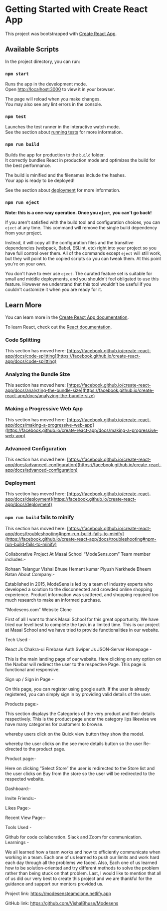 # Getting Started with Create React App

This project was bootstrapped with [Create React App](https://github.com/facebook/create-react-app).

## Available Scripts

In the project directory, you can run:

### `npm start`

Runs the app in the development mode.\
Open [http://localhost:3000](http://localhost:3000) to view it in your browser.

The page will reload when you make changes.\
You may also see any lint errors in the console.

### `npm test`

Launches the test runner in the interactive watch mode.\
See the section about [running tests](https://facebook.github.io/create-react-app/docs/running-tests) for more information.

### `npm run build`

Builds the app for production to the `build` folder.\
It correctly bundles React in production mode and optimizes the build for the best performance.

The build is minified and the filenames include the hashes.\
Your app is ready to be deployed!

See the section about [deployment](https://facebook.github.io/create-react-app/docs/deployment) for more information.

### `npm run eject`

**Note: this is a one-way operation. Once you `eject`, you can't go back!**

If you aren't satisfied with the build tool and configuration choices, you can `eject` at any time. This command will remove the single build dependency from your project.

Instead, it will copy all the configuration files and the transitive dependencies (webpack, Babel, ESLint, etc) right into your project so you have full control over them. All of the commands except `eject` will still work, but they will point to the copied scripts so you can tweak them. At this point you're on your own.

You don't have to ever use `eject`. The curated feature set is suitable for small and middle deployments, and you shouldn't feel obligated to use this feature. However we understand that this tool wouldn't be useful if you couldn't customize it when you are ready for it.

## Learn More

You can learn more in the [Create React App documentation](https://facebook.github.io/create-react-app/docs/getting-started).

To learn React, check out the [React documentation](https://reactjs.org/).

### Code Splitting

This section has moved here: [https://facebook.github.io/create-react-app/docs/code-splitting](https://facebook.github.io/create-react-app/docs/code-splitting)

### Analyzing the Bundle Size

This section has moved here: [https://facebook.github.io/create-react-app/docs/analyzing-the-bundle-size](https://facebook.github.io/create-react-app/docs/analyzing-the-bundle-size)

### Making a Progressive Web App

This section has moved here: [https://facebook.github.io/create-react-app/docs/making-a-progressive-web-app](https://facebook.github.io/create-react-app/docs/making-a-progressive-web-app)

### Advanced Configuration

This section has moved here: [https://facebook.github.io/create-react-app/docs/advanced-configuration](https://facebook.github.io/create-react-app/docs/advanced-configuration)

### Deployment

This section has moved here: [https://facebook.github.io/create-react-app/docs/deployment](https://facebook.github.io/create-react-app/docs/deployment)

### `npm run build` fails to minify

This section has moved here: [https://facebook.github.io/create-react-app/docs/troubleshooting#npm-run-build-fails-to-minify](https://facebook.github.io/create-react-app/docs/troubleshooting#npm-run-build-fails-to-minify)


Collaborative Project At Masai School “ModeSens.com”
Team member includes:-

Rohaan Telangur
Vishal Bhuse
Hemant kumar
Piyush Narkhede
Bheem Ratan
About Company:-

Established in 2015, ModeSens is led by a team of industry experts who developed a solution to the disconnected and crowded online shopping experience. Product information was scattered, and shopping required too much research to make an informed purchase.

“Modesens.com” Website Clone

First of all I want to thank Masai School for this great opportunity. We have tried our level best to complete the task in a limited time. This is our project at Masai School and we have tried to provide functionalities in our website.

Tech Used -

React Js
Chakra-ui
Firebase Auth
Swiper Js
JSON-Server
Homepage -

This is the main landing page of our website. Here clicking on any option on the Navbar will redirect the user to the respective Page.
This page is functional and responsive.

Sign up / Sign in Page -

On this page, you can register using google auth. If the user is already registered, you can simply sign in by providing valid details of the user.


Products page:-

This section displays the Categories of the very product and their details respectively. This is the product page under the category lips likewise we have many categories for customers to browse.


whereby users click on the Quick view button they show the model.


whereby the user clicks on the see more details button so the user Re-directed to the product page.

Product page:-

Here on clicking “Select Store” the user is redirected to the Store list and the user clicks on Buy from the store so the user will be redirected to the respected website.


Dashboard:-


Invite Friends:-


Likes Page:-


Recent View Page:-


Tools Used -

Github for code collaboration.
Slack and Zoom for communication.
Learnings -

We all learned how a team works and how to efficiently communicate when working in a team. Each one of us learned to push our limits and work hard each day through all the problems we faced. Also, Each one of us learned how to be solution-oriented and try different methods to solve the problem rather than being stuck on that problem. Last, I would like to mention that all of us did our very best to create this project and we are thankful for the guidance and support our mentors provided us.

Project link: https://modesensteamclone.netlify.app

GitHub link: https://github.com/VishalBhuse/Modesens


